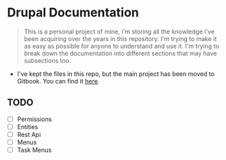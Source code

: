 # Drupal Documentation

> This is a personal project of mine, i'm storing all the knowledge i've been acquiring over the years in this repository. I'm trying to make it as easy as possible for anyone to understand and use it. I'm trying to break down the documentation into different sections that may have subsections too.

- I've kept the files in this repo, but the main project has been moved to Gitbook. You can find it [here](https://drupal.bermaki.com/).

## TODO

- [ ] Permissions
- [ ] Entities
- [ ] Rest Api
- [ ] Menus
- [ ] Task Menus
